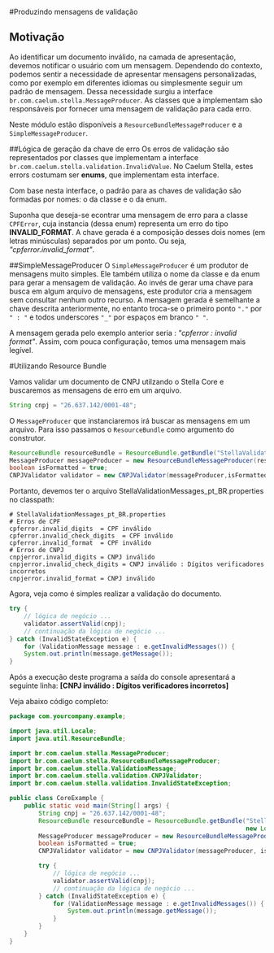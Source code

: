 #Produzindo mensagens de validação

## Motivação
Ao identificar um documento inválido, na camada de apresentação, devemos notificar o usuário com um mensagem. Dependendo do contexto, podemos sentir a necessidade de apresentar mensagens personalizadas, como por exemplo em diferentes idiomas ou simplesmente seguir um padrão de mensagem. Dessa necessidade surgiu a interface `br.com.caelum.stella.MessageProducer`. As classes que a implementam são responsáveis por fornecer uma mensagem de validação para cada erro.

Neste módulo estão disponíveis a `ResourceBundleMessageProducer` e a `SimpleMessageProducer`.

##Lógica de geração da chave de erro
Os erros de validação são representados por classes que implementam a interface `br.com.caelum.stella.validation.InvalidValue`. No Caelum Stella, estes errors costumam ser **enums**, que implementam esta interface.

Com base nesta interface, o padrão para as chaves de validação são formadas por nomes: o da classe e o da enum.

Suponha que deseja-se econtrar uma mensagem de erro para a classe `CPFError`, cuja instancia (dessa enum) representa um erro do tipo **INVALID_FORMAT**. A chave gerada é a composição desses dois nomes (em letras minúsculas) separados por um ponto. Ou seja, *"cpferror.invalid_format"*.

##SimpleMessageProducer
O `SimpleMessageProducer` é um produtor de mensagens muito simples. Ele também utiliza o nome da classe e da enum para gerar a mensagem de validação. Ao invés de gerar uma chave para busca em algum arquivo de mensagens, este produtor cria a mensagem sem consultar nenhum outro recurso. A mensagem gerada é semelhante a chave descrita anteriormente, no entanto troca-se o primeiro ponto `"."` por `" : "` e todos underscores `"_"` por espaços em branco `" "`.

A mensagem gerada pelo exemplo anterior seria : *"cpferror : invalid format"*. Assim, com pouca configuração, temos uma mensagem mais legível.

#Utilizando Resource Bundle

Vamos validar um documento de CNPJ utilzando o Stella Core e buscaremos as mensagens de erro em um arquivo.
```java
String cnpj = "26.637.142/0001-48";
```
O `MessageProducer` que instanciaremos irá buscar as mensagens em um arquivo. Para isso passamos o `ResourceBundle` como argumento do construtor.

```java
ResourceBundle resourceBundle = ResourceBundle.getBundle("StellaValidationMessages",new Locale("pt","BR"));  
MessageProducer messageProducer = new ResourceBundleMessageProducer(resourceBundle);  
boolean isFormatted = true;  
CNPJValidator validator = new CNPJValidator(messageProducer,isFormatted);  
```
Portanto, devemos ter o arquivo StellaValidationMessages_pt_BR.properties no classpath: 

    # StellaValidationMessages_pt_BR.properties    
    # Erros de CPF  
    cpferror.invalid_digits  = CPF inválido  
    cpferror.invalid_check_digits  = CPF inválido  
    cpferror.invalid_format  = CPF inválido  
    # Erros de CNPJ  
    cnpjerror.invalid_digits = CNPJ inválido  
    cnpjerror.invalid_check_digits = CNPJ inválido : Dígitos verificadores incorretos  
    cnpjerror.invalid_format = CNPJ inválido   

Agora, veja como é simples realizar a validação do documento.
```java
try {  
    // lógica de negócio ...  
    validator.assertValid(cnpj);  
    // continuação da lógica de negócio ...  
} catch (InvalidStateException e) {  
    for (ValidationMessage message : e.getInvalidMessages()) {  
    System.out.println(message.getMessage());  
}
```
Após a execução deste programa a saída do console apresentará a seguinte linha: 
**[CNPJ inválido : Dígitos verificadores incorretos]**

Veja abaixo código completo:

```java
package com.yourcompany.example;  

import java.util.Locale;  
import java.util.ResourceBundle;  

import br.com.caelum.stella.MessageProducer;  
import br.com.caelum.stella.ResourceBundleMessageProducer;  
import br.com.caelum.stella.ValidationMessage;  
import br.com.caelum.stella.validation.CNPJValidator;  
import br.com.caelum.stella.validation.InvalidStateException;  

public class CoreExample {
    public static void main(String[] args) {  
        String cnpj = "26.637.142/0001-48";  
        ResourceBundle resourceBundle = ResourceBundle.getBundle("StellaValidationMessages",
                                                                 new Locale("pt","BR"));  
        MessageProducer messageProducer = new ResourceBundleMessageProducer(resourceBundle);  
        boolean isFormatted = true;  
        CNPJValidator validator = new CNPJValidator(messageProducer, isFormatted);  

        try {  
            // lógica de negócio ...  
            validator.assertValid(cnpj);  
            // continuação da lógica de negócio ...  
        } catch (InvalidStateException e) {  
            for (ValidationMessage message : e.getInvalidMessages()) {  
                System.out.println(message.getMessage());  
            }  
        }  
    }  
}
```